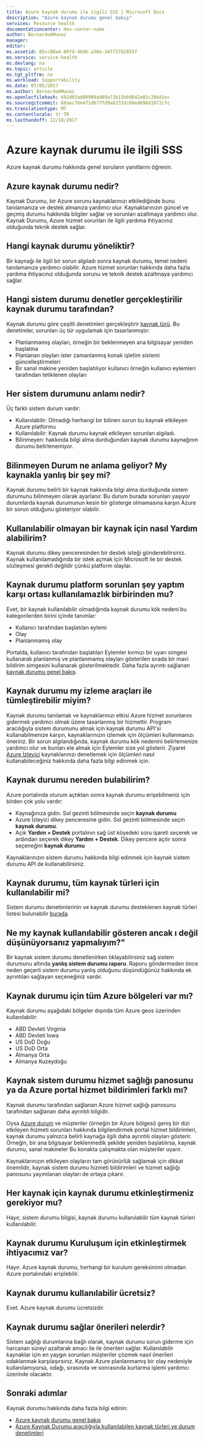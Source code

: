 ```yaml
---
title: Azure kaynak durumu ile ilgili SSS | Microsoft Docs
description: "Azure kaynak durumu genel bakış"
services: Resource health
documentationcenter: dev-center-name
author: BernardoAMunoz
manager: 
editor: 
ms.assetid: 85cc88a4-80fd-4b9b-a30a-34ff3782855f
ms.service: service-health
ms.devlang: na
ms.topic: article
ms.tgt_pltfrm: na
ms.workload: Supportability
ms.date: 07/05/2017
ms.author: BernardoAMunoz
ms.openlocfilehash: 692d03ad80989a969a73b15bb9042a01c286d1ec
ms.sourcegitcommit: 68aec76e471d677fd9a6333dc60ed098d1072cfc
ms.translationtype: MT
ms.contentlocale: tr-TR
ms.lasthandoff: 12/18/2017
---
```

# <a name="azure-resource-health-faq"></a>Azure kaynak durumu ile ilgili SSS
Azure kaynak durumu hakkında genel soruların yanıtlarını öğrenin.

## <a name="what-is-azure-resource-health"></a>Azure kaynak durumu nedir?
Kaynak Durumu, bir Azure sorunu kaynaklarınızı etkilediğinde bunu tanılamanıza ve destek almanıza yardımcı olur. Kaynaklarınızın güncel ve geçmiş durumu hakkında bilgiler sağlar ve sorunları azaltmaya yardımcı olur. Kaynak Durumu, Azure hizmet sorunları ile ilgili yardıma ihtiyacınız olduğunda teknik destek sağlar.  

## <a name="what-is-the-resource-health-intended-for"></a>Hangi kaynak durumu yöneliktir?
Bir kaynağı ile ilgili bir sorun algıladı sonra kaynak durumu, temel nedeni tanılamanıza yardımcı olabilir. Azure hizmet sorunları hakkında daha fazla yardıma ihtiyacınız olduğunda sorunu ve teknik destek azaltmaya yardımcı sağlar.

## <a name="what-health-checks-are-performed-by-resource-health"></a>Hangi sistem durumu denetler gerçekleştirilir kaynak durumu tarafından?
Kaynak durumu göre çeşitli denetimleri gerçekleştirir [kaynak türü](resource-health-checks-resource-types.md). Bu denetimler, sorunları üç tür uygulamak için tasarlanmıştır: 
- Planlanmamış olayları, örneğin bir beklenmeyen ana bilgisayar yeniden başlatma
- Planlanan olayları ister zamanlanmış konak işletim sistemi güncelleştirmeleri
- Bir sanal makine yeniden başlatılıyor kullanıcı örneğin kullanıcı eylemleri tarafından tetiklenen olayları

## <a name="what-does-each-of-the-health-status-mean"></a>Her sistem durumunu anlamı nedir?
Üç farklı sistem durum vardır:
- Kullanılabilir: Olmadığı herhangi bir bilinen sorun bu kaynak etkileyen Azure platformu
- Kullanılabilir: Kaynak durumu kaynak etkileyen sorunları algıladı.
- Bilinmeyen: hakkında bilgi alma durduğundan kaynak durumu kaynağının durumu belirlenemiyor. 

## <a name="what-does-the-unknown-status-mean-is-something-wrong-with-my-resource"></a>Bilinmeyen Durum ne anlama geliyor? My kaynakla yanlış bir şey mi?
Kaynak durumu belirli bir kaynak hakkında bilgi alma durduğunda sistem durumunu bilinmeyen olarak ayarlanır. Bu durum burada sorunları yaşıyor durumlarda kaynak durumunun kesin bir gösterge olmamasına karşın Azure bir sorun olduğunu gösteriyor olabilir.

## <a name="how-can-i-get-help-for-a-resource-that-is-unavailable"></a>Kullanılabilir olmayan bir kaynak için nasıl Yardım alabilirim?
Kaynak durumu dikey penceresinden bir destek isteği gönderebilirsiniz. Kaynak kullanılamadığında bir istek açmak için Microsoft ile bir destek sözleşmesi gerekli değildir çünkü platform olaylar.

## <a name="does-resource-health-differentiate-between-unavailability-cased-by-platform-problems-versus-something-i-did"></a>Kaynak durumu platform sorunları şey yaptım karşı ortası kullanılamazlık birbirinden mu?
Evet, bir kaynak kullanılabilir olmadığında kaynak durumu kök nedeni bu kategorilerden birini içinde tanımlar: 
-   Kullanıcı tarafından başlatılan eylemi
-   Olay 
-   Planlanmamış olay

Portalda, kullanıcı tarafından başlatılan Eylemler kırmızı bir uyarı simgesi kullanarak planlanmış ve planlanmamış olayları gösterilen sırada bir mavi bildirim simgesini kullanarak gösterilmektedir. Daha fazla ayrıntı sağlanan [kaynak durumu genel bakış](Resource-health-overview.md).  

## <a name="can-i-integrate-resource-health-with-my-monitoring-tools"></a>Kaynak durumu my izleme araçları ile tümleştirebilir miyim?
Kaynak durumu tanılamak ve kaynaklarınızı etkisi Azure hizmet sorunlarını gidermek yardımcı olmak üzere tasarlanmış bir hizmettir. Program aracılığıyla sistem durumunu almak için kaynak durumu API'si kullanabilmenize karşın, kaynaklarınızın izlemek için ölçümleri kullanmanızı öneririz. Bir sorun algılandığında, kaynak durumu kök nedenini belirlemenize yardımcı olur ve bunları ele almak için Eylemler size yol gösterir. Ziyaret [Azure İzleyici](https://docs.microsoft.com/azure/monitoring-and-diagnostics/) kaynaklarınızı denetlemek için ölçümleri nasıl kullanabileceğiniz hakkında daha fazla bilgi edinmek için.

## <a name="where-do-i-find-resource-health"></a>Kaynak durumu nereden bulabilirim?
Azure portalında oturum açtıktan sonra kaynak durumu erişebilmeniz için birden çok yolu vardır:
- Kaynağınıza gidin. Sol gezinti bölmesinde seçin **kaynak durumu**
- Azure İzleyici dikey penceresine gidin.  Sol gezinti bölmesinde seçin **kaynak durumu**.
- Açık **Yardım + Destek** portalının sağ üst köşedeki soru işareti seçerek ve ardından seçerek dikey **Yardım + Destek**. Dikey pencere açılır sonra seçeneğini **kaynak durumu**

Kaynaklarınızın sistem durumu hakkında bilgi edinmek için kaynak sistem durumu API de kullanabilirsiniz.

## <a name="is-resource-health-available-for-all-resource-types"></a>Kaynak durumu, tüm kaynak türleri için kullanılabilir mi?
Sistem durumu denetimlerinin ve kaynak durumu desteklenen kaynak türleri listesi bulunabilir [burada](resource-health-checks-resource-types.md).

## <a name="what-should-i-do-if-my-resource-is-showing-available-but-i-believe-it-is-not"></a>Ne my kaynak kullanılabilir gösteren ancak ı değil düşünüyorsanız yapmalıyım?"
Bir kaynak sistem durumu denetlenirken tıklayabilirsiniz sağ sistem durumunu altında **yanlış sistem durumu raporu**. Raporu göndermeden önce neden geçerli sistem durumu yanlış olduğunu düşündüğünüz hakkında ek ayrıntıları sağlayan seçeneğiniz vardır.

## <a name="is-resource-health-available-for-all-azure-regions"></a>Kaynak durumu için tüm Azure bölgeleri var mı? 
Kaynak durumu aşağıdaki bölgeler dışında tüm Azure geos üzerinden kullanılabilir:
- ABD Devleti Virginia
- ABD Devleti Iowa
- US DoD Doğu
- US DoD Orta
- Almanya Orta
- Almanya Kuzeydoğu

## <a name="how-is-resource-health-different-from-the-service-health-dashboard-or-the-azure-portal-service-notifications"></a>Kaynak sistem durumu hizmet sağlığı panosunu ya da Azure portal hizmet bildirimleri farklı mı?
Kaynak durumu tarafından sağlanan Azure hizmet sağlığı panosunu tarafından sağlanan daha ayrıntılı bilgidir.

Oysa [Azure durum](https://status.azure.com) ve müşteriler (örneğin bir Azure bölgesi) geniş bir dizi etkileyen hizmeti sorunları hakkında bilgilendirmek portal hizmet bildirimleri, kaynak durumu yalnızca belirli kaynağa ilgili daha ayrıntılı olayları gösterir. Örneğin, bir ana bilgisayar beklenmedik şekilde yeniden başlatılırsa, kaynak durumu, sanal makineler Bu konakta çalışmakta olan müşteriler uyarır.

Kaynaklarınızın etkileyen olayların tam görünürlük sağlamak için dikkat önemlidir, kaynak sistem durumu hizmeti bildirimleri ve hizmet sağlığı panosunu yayımlanan olayları de ortaya çıkarır.

## <a name="do-i-need-to-activate-resource-health-for-each-resource"></a>Her kaynak için kaynak durumu etkinleştirmeniz gerekiyor mu?
Hayır, sistem durumu bilgisi, kaynak durumu kullanılabilir tüm kaynak türleri kullanılabilir. 

## <a name="do-we-need-to-enable-resource-health-for-my-organization"></a>Kaynak durumu Kuruluşum için etkinleştirmek ihtiyacımız var?
Hayır.  Azure kaynak durumu, herhangi bir kurulum gereksinimi olmadan Azure portalındaki erişilebilir.

## <a name="is-resource-health-available-free-of-charge"></a>Kaynak durumu kullanılabilir ücretsiz?
Evet.  Azure kaynak durumu ücretsizdir.

## <a name="what-are-the-recommendations-that-resource-health-provides"></a>Kaynak durumu sağlar önerileri nelerdir?
Sistem sağlığı durumlarına bağlı olarak, kaynak durumu sorun giderme için harcanan süreyi azaltarak amacı ile ile önerileri sağlar. Kullanılabilir kaynaklar için en yaygın sorunları müşteriler çözmek nasıl önerileri odaklanmak karşılaşırsınız. Kaynak Azure planlanmamış bir olay nedeniyle kullanılamıyorsa, odağı, sırasında ve sonrasında kurtarma işlemi yardımcı üzerinde olacaktır. 

## <a name="next-steps"></a>Sonraki adımlar

Kaynak durumu hakkında daha fazla bilgi edinin:
-  [Azure kaynak durumu genel bakış](Resource-health-overview.md)
-  [Azure Kaynak Durumu aracılığıyla kullanılabilen kaynak türleri ve durum denetimleri](resource-health-checks-resource-types.md)
